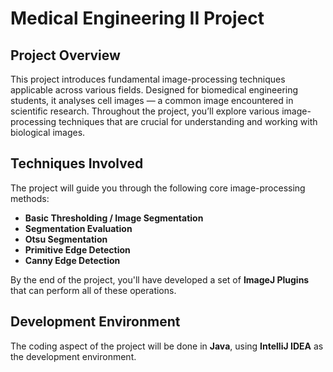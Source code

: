 # Medical Engineering II Project

## Project Overview

This project introduces fundamental image-processing techniques applicable across various fields. Designed for biomedical engineering students, it analyses cell images — a common image encountered in scientific research. Throughout the project, you’ll explore various image-processing techniques that are crucial for understanding and working with biological images.

## Techniques Involved

The project will guide you through the following core image-processing methods:

- **Basic Thresholding / Image Segmentation**
- **Segmentation Evaluation**
- **Otsu Segmentation**
- **Primitive Edge Detection**
- **Canny Edge Detection**

By the end of the project, you'll have developed a set of **ImageJ Plugins** that can perform all of these operations.

## Development Environment

The coding aspect of the project will be done in **Java**, using **IntelliJ IDEA** as the development environment.
